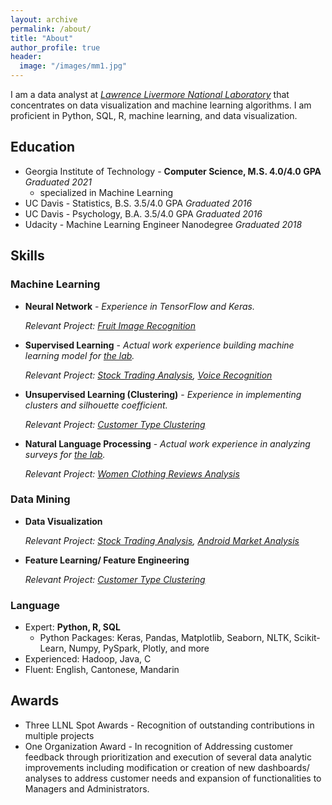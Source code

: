 ```yaml
---
layout: archive
permalink: /about/
title: "About"
author_profile: true
header:
  image: "/images/mm1.jpg"
---
```


I am a data analyst at *[Lawrence Livermore National Laboratory](https://en.wikipedia.org/wiki/Lawrence_Livermore_National_Laboratory)* that concentrates on data visualization and machine learning algorithms. I am proficient in Python, SQL, R, machine learning, and data visualization.

## Education
  * Georgia Institute of Technology - **Computer Science, M.S. 4.0/4.0 GPA**     *Graduated 2021*
    * specialized in Machine Learning
  * UC Davis - Statistics, B.S. 3.5/4.0 GPA    *Graduated 2016*
  * UC Davis - Psychology, B.A. 3.5/4.0 GPA    *Graduated 2016*
  * Udacity - Machine Learning Engineer Nanodegree     *Graduated 2018*

## Skills

### Machine Learning

 * **Neural Network** - *Experience in TensorFlow and Keras.*

    *Relevant Project: [Fruit Image Recognition](/fruit_image_recognition/)*

 * **Supervised Learning** - *Actual work experience building machine learning model for [the lab](https://en.wikipedia.org/wiki/Lawrence_Livermore_National_Laboratory).*

    *Relevant Project: [Stock Trading Analysis](/Stock_Market/), [Voice Recognition](/Voice_recognition/)*

 * **Unsupervised Learning (Clustering)** - *Experience in implementing clusters and silhouette coefficient.*

    *Relevant Project: [Customer Type Clustering](/Customer_Type_Clustering/)*

 * **Natural Language Processing** - *Actual work experience in analyzing surveys for [the lab](https://en.wikipedia.org/wiki/Lawrence_Livermore_National_Laboratory).*

    *Relevant Project: [Women Clothing Reviews Analysis](/Women_Clothing_Reviews/)*

### Data Mining
 * **Data Visualization**

    *Relevant Project: [Stock Trading Analysis](/Stock_Market/), [Android Market Analysis](/Android_Market_Analysis/)*

 * **Feature Learning/ Feature Engineering**

    *Relevant Project: [Customer Type Clustering](/Customer_Type_Clustering/)*

### Language
  * Expert: **Python, R, SQL**
    + Python Packages: Keras, Pandas, Matplotlib, Seaborn, NLTK, Scikit-Learn, Numpy, PySpark, Plotly, and more
  * Experienced: Hadoop, Java, C
  * Fluent: English, Cantonese, Mandarin

## Awards
  * Three LLNL Spot Awards - Recognition of outstanding contributions in multiple projects
  * One Organization Award - In recognition of Addressing customer feedback through prioritization and execution of several data analytic improvements including modification or creation of new dashboards/ analyses to address customer needs and expansion of functionalities to Managers and Administrators.
